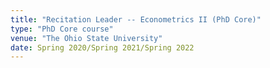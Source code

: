 ```yaml
---
title: "Recitation Leader -- Econometrics II (PhD Core)"
type: "PhD Core course"
venue: "The Ohio State University"
date: Spring 2020/Spring 2021/Spring 2022
---
```

